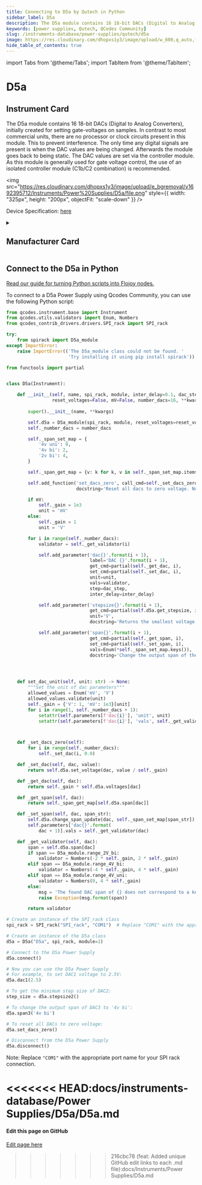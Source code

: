 ```yaml
---
title: Connecting to D5a by Qutech in Python
sidebar_label: D5a
description: The D5a module contains 16 18-bit DACs (Digital to Analog Converters), initially created for setting gate-voltages on samples. In contrast to most commercial units, there are no processor or clock circuits present in this module. This to prevent interference. The only time any digital signals are present is when the DAC values are being changed. Afterwards the module goes back to being static. The DAC values are set via the controller module. As this module is generally used for gate voltage control, the use of an isolated controller module (C1b/C2 combination) is recommended.
keywords: [power supplies, Qutech, QCodes Community]
slug: /instruments-database/power-supplies/qutech/d5a
image: https://res.cloudinary.com/dhopxs1y3/image/upload/w_600,q_auto,f_auto/e_bgremoval/v1692395712/Instruments/Power%20Supplies/D5a/file.jpg
hide_table_of_contents: true
---
```


import Tabs from '@theme/Tabs';
import TabItem from '@theme/TabItem';

# D5a

## Instrument Card

<div className="flex">

<div>

The D5a module contains 16 18-bit DACs (Digital to Analog Converters), initially created for setting gate-voltages on samples. In contrast to most commercial units, there are no processor or clock circuits present in this module. This to prevent interference. The only time any digital signals are present is when the DAC values are being changed. Afterwards the module goes back to being static. The DAC values are set via the controller module. As this module is generally used for gate voltage control, the use of an isolated controller module (C1b/C2 combination) is recommended.

</div>

<img src="https://res.cloudinary.com/dhopxs1y3/image/upload/e_bgremoval/v1692395712/Instruments/Power%20Supplies/D5a/file.png" style={{ width: "325px", height: "200px", objectFit: "scale-down" }} />

</div>

<div className="flex text-center">

<p>Device Specification: <a target="\_blank" href="/instruments-database/all-instruments/">here</a></p>

</div>

<details style={{ marginTop: "15px"}}>
<summary><h2>Manufacturer Card</h2></summary>

<img src="https://res.cloudinary.com/dhopxs1y3/image/upload/v1692806156/Instruments/Vendor%20Logos/QuTech.png" style={{ width: "100%", height: "170px",objectFit: "scale-down" }} />

At QuTech, we work on a radically new technology with world-changing potential. Our mission: to develop scalable prototypes of a quantum computer and an inherently safe quantum internet, based on the fundamental laws of quantum mechanics.

<ul>
  <li>Headquarters: CJ Delft, Netherlands</li>
  <li>Yearly Revenue (millions, USD): 41.3</li>
  <li>Vendor Website: <a href="https://qutech.nl/">here</a></li>
</ul>
</details>

## Connect to the D5a in Python

[Read our guide for turning Python scripts into Flojoy nodes.](https://docs.flojoy.ai/custom-nodes/creating-custom-node/)
<Tabs>
<TabItem value="QCodes Community" label="QCodes Community">

To connect to a D5a Power Supply using Qcodes Community, you can use the following Python script:

```python
from qcodes.instrument.base import Instrument
from qcodes.utils.validators import Enum, Numbers
from qcodes_contrib_drivers.drivers.SPI_rack import SPI_rack

try:
    from spirack import D5a_module
except ImportError:
    raise ImportError(('The D5a_module class could not be found. '
                       'Try installing it using pip install spirack'))

from functools import partial


class D5a(Instrument):

    def __init__(self, name, spi_rack, module, inter_delay=0.1, dac_step=10e-3,
                 reset_voltages=False, mV=False, number_dacs=16, **kwargs):
                 
        super().__init__(name, **kwargs)

        self.d5a = D5a_module(spi_rack, module, reset_voltages=reset_voltages)
        self._number_dacs = number_dacs

        self._span_set_map = {
            '4v uni': 0,
            '4v bi': 2,
            '2v bi': 4,
        }

        self._span_get_map = {v: k for k, v in self._span_set_map.items()}

        self.add_function('set_dacs_zero', call_cmd=self._set_dacs_zero,
                          docstring='Reset all dacs to zero voltage. No ramping is performed.')

        if mV:
            self._gain = 1e3
            unit = 'mV'
        else:
            self._gain = 1
            unit = 'V'

        for i in range(self._number_dacs):
            validator = self._get_validator(i)

            self.add_parameter('dac{}'.format(i + 1),
                               label='DAC {}'.format(i + 1),
                               get_cmd=partial(self._get_dac, i),
                               set_cmd=partial(self._set_dac, i),
                               unit=unit,
                               vals=validator,
                               step=dac_step,
                               inter_delay=inter_delay)

            self.add_parameter('stepsize{}'.format(i + 1),
                               get_cmd=partial(self.d5a.get_stepsize, i),
                               unit='V',
                               docstring='Returns the smallest voltage step of the DAC.')

            self.add_parameter('span{}'.format(i + 1),
                               get_cmd=partial(self._get_span, i),
                               set_cmd=partial(self._set_span, i),
                               vals=Enum(*self._span_set_map.keys()),
                               docstring='Change the output span of the DAC. This command also updates the validator.')




    def set_dac_unit(self, unit: str) -> None:
        """Set the unit of dac parameters"""
        allowed_values = Enum('mV', 'V')
        allowed_values.validate(unit)
        self._gain = {'V': 1, 'mV': 1e3}[unit]
        for i in range(1, self._number_dacs + 1):
            setattr(self.parameters[f'dac{i}'], 'unit', unit)
            setattr(self.parameters[f'dac{i}'], 'vals', self._get_validator(i - 1))



    def _set_dacs_zero(self):
        for i in range(self._number_dacs):
            self._set_dac(i, 0.0)

    def _set_dac(self, dac, value):
        return self.d5a.set_voltage(dac, value / self._gain)

    def _get_dac(self, dac):
        return self._gain * self.d5a.voltages[dac]

    def _get_span(self, dac):
        return self._span_get_map[self.d5a.span[dac]]

    def _set_span(self, dac, span_str):
        self.d5a.change_span_update(dac, self._span_set_map[span_str])
        self.parameters['dac{}'.format(
            dac + 1)].vals = self._get_validator(dac)

    def _get_validator(self, dac):
        span = self.d5a.span[dac]
        if span == D5a_module.range_2V_bi:
            validator = Numbers(-2 * self._gain, 2 * self._gain)
        elif span == D5a_module.range_4V_bi:
            validator = Numbers(-4 * self._gain, 4 * self._gain)
        elif span == D5a_module.range_4V_uni:
            validator = Numbers(0, 4 * self._gain)
        else:
            msg = 'The found DAC span of {} does not correspond to a known one'
            raise Exception(msg.format(span))

        return validator

# Create an instance of the SPI_rack class
spi_rack = SPI_rack("SPI_rack", "COM1")  # Replace "COM1" with the appropriate port name

# Create an instance of the D5a class
d5a = D5a("D5a", spi_rack, module=1)

# Connect to the D5a Power Supply
d5a.connect()

# Now you can use the D5a Power Supply
# For example, to set DAC1 voltage to 2.5V:
d5a.dac1(2.5)

# To get the minimum step size of DAC2:
step_size = d5a.stepsize2()

# To change the output span of DAC3 to '4v bi':
d5a.span3('4v bi')

# To reset all DACs to zero voltage:
d5a.set_dacs_zero()

# Disconnect from the D5a Power Supply
d5a.disconnect()
```

Note: Replace `"COM1"` with the appropriate port name for your SPI rack connection.

<<<<<<< HEAD:docs/instruments-database/Power Supplies/D5a/D5a.md
</TabItem>
</Tabs>
=======
<SectionBreak />

[//]: # (Edit page on GitHub)

#### Edit this page on GitHub

[Edit page here](https://github.com/flojoy-ai/docs/blob/main/docs/instruments-database/Power%20Supplies/D5a/D5a.md)
>>>>>>> 216cbc78 (feat: Added unique GitHub edit links to each .md file):docs/Instruments/Power Supplies/D5a.md
